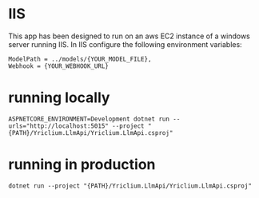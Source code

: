# IIS
This app has been designed to run on an aws EC2 instance of a windows server running IIS. In IIS configure the following environment variables:
```
ModelPath = ../models/{YOUR_MODEL_FILE},
Webhook = {YOUR_WEBHOOK_URL}
```
# running locally
`ASPNETCORE_ENVIRONMENT=Development dotnet run --urls="http://localhost:5015" --project "{PATH}/Yriclium.LlmApi/Yriclium.LlmApi.csproj"`

# running in production
`dotnet run --project "{PATH}/Yriclium.LlmApi/Yriclium.LlmApi.csproj"`
